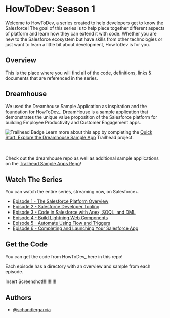 
# HowToDev: Season 1

Welcome to HowToDev, a series created to help developers get to know the Salesforce! The goal of this series is to help piece together different aspects of platform and learn how they can extend it with code. Whether you are new to the Salesforce ecosystem but have skills from other technologies or just want to learn a little bit about development, HowToDev is for you.
## Overview

This is the place where you will find all of the code, definitions, links & documents that are referenced in the series. 
## Dreamhouse
We used the Dreamhouse Sample Application as inspiration and the foundation for HowToDev_. DreamHouse is a sample application that demonstrates the unique value proposition of the Salesforce platform for building Employee Productivity and Customer Engagement apps.
<div>
    <img src="https://res.cloudinary.com/hy4kyit2a/f_auto,fl_lossy,q_70,w_50/learn/projects/quick-start-dreamhouse-sample-app/17d9a9454cb84973b3adfe25e9f12b01_badge.png" align="left" alt="Trailhead Badge"/>
    Learn more about this app by completing the <a href="https://trailhead.salesforce.com/en/content/learn/projects/quick-start-dreamhouse-sample-app">Quick Start: Explore the Dreamhouse Sample App</a> Trailhead project.
    <br/>
    <br/>
    <br/>
</div>

Check out the dreamhouse repo as well as additional sample applications on the [Trailhead Sample Apps Repo](https://github.com/trailheadapps)!
## Watch The Series
You can watch the entire series, streaming now, on Salesforce+. 
- [Episode 1 - The Salesforce Platform Overview](https://www.salesforce.com/plus/series/howtodev_/episode/episode-s1e1)
- [Episode 2 - Salesforce Developer Tooling](https://www.salesforce.com/plus/series/howtodev_/episode/episode-s1e2)
- [Episode 3 - Code in Salesforce with Apex, SOQL, and DML](https://www.salesforce.com/plus/series/howtodev_/episode/episode-s1e3)
- [Episode 4 - Build Lightning Web Components](https://www.salesforce.com/plus/series/howtodev_/episode/episode-s1e4)
- [Episode 5 - Automate Using Flow and Triggers](https://www.salesforce.com/plus/series/howtodev_/episode/episode-s1e5)
- [Episode 6 - Completing and Launching Your Salesforce App](https://www.salesforce.com/plus/series/howtodev_/episode/episode-s1e6)
## Get the Code

You can get the code from HowToDev_ here in this repo! 

Each episode has a directory with an overview and sample from each episode. 

Insert Screenshot!!!!!!!!!!!
## Authors

- [@schandlergarcia](https://www.github.com/schandlergarcia)